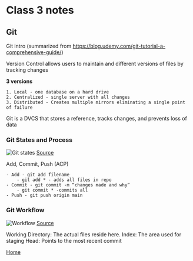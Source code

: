 # Class 3 notes

## Git

Git intro (summarized from https://blog.udemy.com/git-tutorial-a-comprehensive-guide/)

Version Control allows users to maintain and different versions of files by tracking changes

**3 versions**

    1. Local - one database on a hard drive
    2. Centralized - single server with all changes
    3. Distributed - Creates multiple mirrors eliminating a single point of failure

Git is a DVCS that stores a reference, tracks changes, and prevents loss of data

### Git States and Process

![Git states](https://blog.udemy.com/wp-content/uploads/2015/08/image066.png)
[Source](https://blog.udemy.com/git-tutorial-a-comprehensive-guide/)

Add, Commit, Push (ACP)

    - Add - git add filename
        - git add * - adds all files in repo
    - Commit - git commit -m “changes made and why”
        - git commit * -commits all
    - Push - git push origin main

### Git Workflow

![Workflow](https://blog.udemy.com/wp-content/uploads/2015/08/image036.png)
[Source](https://blog.udemy.com/git-tutorial-a-comprehensive-guide/)

Working Directory: The actual files reside here.
Index: The area used for staging
Head: Points to the most recent commit

[Home](README.md)